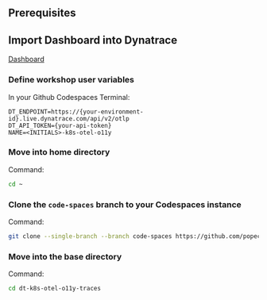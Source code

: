 ## Prerequisites

## Import Dashboard into Dynatrace

[Dashboard](https://github.com/popecruzdt/dt-k8s-otel-o11y-traces/blob/code-spaces/dt-k8s-otel-o11y-traces_dt_dashboard.json)

### Define workshop user variables
In your Github Codespaces Terminal:
```
DT_ENDPOINT=https://{your-environment-id}.live.dynatrace.com/api/v2/otlp
DT_API_TOKEN={your-api-token}
NAME=<INITIALS>-k8s-otel-o11y
```

### Move into home directory
Command:
```sh
cd ~
```

### Clone the `code-spaces` branch to your Codespaces instance
Command:
```sh
git clone --single-branch --branch code-spaces https://github.com/popecruzdt/dt-k8s-otel-o11y-traces.git
```

### Move into the base directory
Command:
```sh
cd dt-k8s-otel-o11y-traces
```
